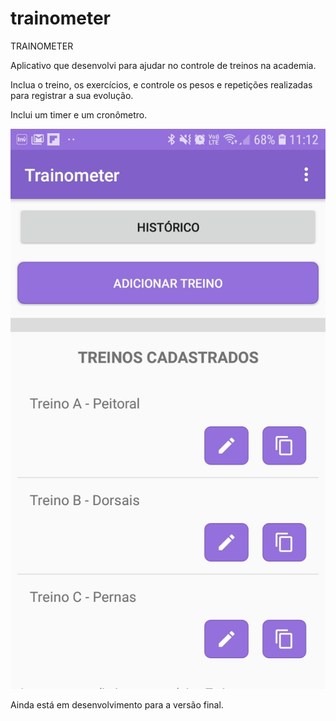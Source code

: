 # trainometer

TRAINOMETER

Aplicativo que desenvolvi para ajudar no controle de treinos na academia.

Inclua o treino, os exercícios, e controle os pesos e repetições realizadas para registrar a sua evolução.

Inclui um timer e um cronômetro.

![alt text](https://github.com/arthurolmos/trainometer/blob/master/screenshots/Screenshot_20190926-111228_Trainometer.jpg)

Ainda está em desenvolvimento para a versão final.
